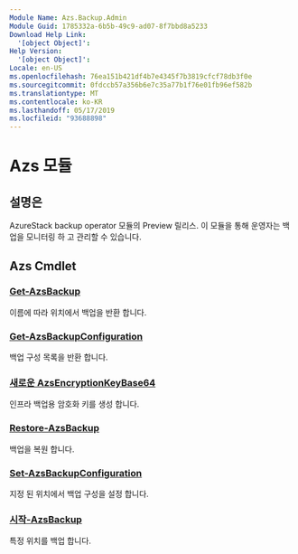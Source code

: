```yaml
---
Module Name: Azs.Backup.Admin
Module Guid: 1785332a-6b5b-49c9-ad07-8f7bbd8a5233
Download Help Link:
  '[object Object]': 
Help Version:
  '[object Object]': 
Locale: en-US
ms.openlocfilehash: 76ea151b421df4b7e4345f7b3819cfcf78db3f0e
ms.sourcegitcommit: 0fdccb57a356b6e7c35a77b1f76e01fb96ef582b
ms.translationtype: MT
ms.contentlocale: ko-KR
ms.lasthandoff: 05/17/2019
ms.locfileid: "93688898"
---
```

# Azs 모듈
## 설명은
AzureStack backup operator 모듈의 Preview 릴리스.  이 모듈을 통해 운영자는 백업을 모니터링 하 고 관리할 수 있습니다.

## Azs Cmdlet
### [Get-AzsBackup](Get-AzsBackup.md)
이름에 따라 위치에서 백업을 반환 합니다.

### [Get-AzsBackupConfiguration](Get-AzsBackupConfiguration.md)
백업 구성 목록을 반환 합니다.

### [새로운 AzsEncryptionKeyBase64](New-AzsEncryptionKeyBase64.md)
인프라 백업용 암호화 키를 생성 합니다.

### [Restore-AzsBackup](Restore-AzsBackup.md)
백업을 복원 합니다.

### [Set-AzsBackupConfiguration](Set-AzsBackupConfiguration.md)
지정 된 위치에서 백업 구성을 설정 합니다.

### [시작-AzsBackup](Start-AzsBackup.md)
특정 위치를 백업 합니다.

